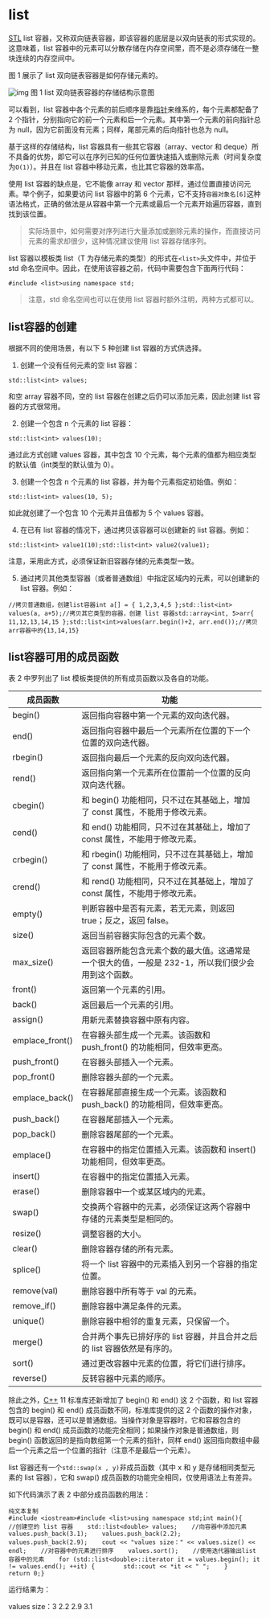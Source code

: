 # list

[STL](https://c.biancheng.net/stl/) list 容器，又称双向链表容器，即该容器的底层是以双向链表的形式实现的。这意味着，list 容器中的元素可以分散存储在内存空间里，而不是必须存储在一整块连续的内存空间中。

图 1 展示了 list 双向链表容器是如何存储元素的。

![img](https://cdn.jsdelivr.net/gh/Dec-lxh/Images@main/img/20250310104522.jpg)
图 1 list 双向链表容器的存储结构示意图

可以看到，list 容器中各个元素的前后顺序是靠[指针](https://c.biancheng.net/c/80/)来维系的，每个元素都配备了 2 个指针，分别指向它的前一个元素和后一个元素。其中第一个元素的前向指针总为 null，因为它前面没有元素；同样，尾部元素的后向指针也总为 null。

基于这样的存储结构，list 容器具有一些其它容器（array、vector 和 deque）所不具备的优势，即它可以在序列已知的任何位置快速插入或删除元素（时间复杂度为`O(1)`）。并且在 list 容器中移动元素，也比其它容器的效率高。

使用 list 容器的缺点是，它不能像 array 和 vector 那样，通过位置直接访问元素。举个例子，如果要访问 list 容器中的第 6 个元素，它不支持`容器对象名[6]`这种语法格式，正确的做法是从容器中第一个元素或最后一个元素开始遍历容器，直到找到该位置。

> 实际场景中，如何需要对序列进行大量添加或删除元素的操作，而直接访问元素的需求却很少，这种情况建议使用 list 容器存储序列。

list 容器以模板类 list<T>（T 为存储元素的类型）的形式在`<list>`头文件中，并位于 std 命名空间中。因此，在使用该容器之前，代码中需要包含下面两行代码：

```
#include <list>using namespace std;
```

> 注意，std 命名空间也可以在使用 list 容器时额外注明，两种方式都可以。

## list容器的创建

根据不同的使用场景，有以下 5 种创建 list 容器的方式供选择。

1) 创建一个没有任何元素的空 list 容器：

```
std::list<int> values;
```

和空 array 容器不同，空的 list 容器在创建之后仍可以添加元素，因此创建 list 容器的方式很常用。

2) 创建一个包含 n 个元素的 list 容器：

```
std::list<int> values(10);
```

通过此方式创建 values 容器，其中包含 10 个元素，每个元素的值都为相应类型的默认值（int类型的默认值为 0）。

3) 创建一个包含 n 个元素的 list 容器，并为每个元素指定初始值。例如：

```
std::list<int> values(10, 5);
```

如此就创建了一个包含 10 个元素并且值都为 5 个 values 容器。

4) 在已有 list 容器的情况下，通过拷贝该容器可以创建新的 list 容器。例如：

```
std::list<int> value1(10);std::list<int> value2(value1);
```

注意，采用此方式，必须保证新旧容器存储的元素类型一致。

5) 通过拷贝其他类型容器（或者普通数组）中指定区域内的元素，可以创建新的 list 容器。例如：

```
//拷贝普通数组，创建list容器int a[] = { 1,2,3,4,5 };std::list<int> values(a, a+5);//拷贝其它类型的容器，创建 list 容器std::array<int, 5>arr{ 11,12,13,14,15 };std::list<int>values(arr.begin()+2, arr.end());//拷贝arr容器中的{13,14,15}
```

## list容器可用的成员函数

表 2 中罗列出了 list 模板类提供的所有成员函数以及各自的功能。



| 成员函数        | 功能                                                         |
| --------------- | ------------------------------------------------------------ |
| begin()         | 返回指向容器中第一个元素的双向迭代器。                       |
| end()           | 返回指向容器中最后一个元素所在位置的下一个位置的双向迭代器。 |
| rbegin()        | 返回指向最后一个元素的反向双向迭代器。                       |
| rend()          | 返回指向第一个元素所在位置前一个位置的反向双向迭代器。       |
| cbegin()        | 和 begin() 功能相同，只不过在其基础上，增加了 const 属性，不能用于修改元素。 |
| cend()          | 和 end() 功能相同，只不过在其基础上，增加了 const 属性，不能用于修改元素。 |
| crbegin()       | 和 rbegin() 功能相同，只不过在其基础上，增加了 const 属性，不能用于修改元素。 |
| crend()         | 和 rend() 功能相同，只不过在其基础上，增加了 const 属性，不能用于修改元素。 |
| empty()         | 判断容器中是否有元素，若无元素，则返回 true；反之，返回 false。 |
| size()          | 返回当前容器实际包含的元素个数。                             |
| max_size()      | 返回容器所能包含元素个数的最大值。这通常是一个很大的值，一般是 232-1，所以我们很少会用到这个函数。 |
| front()         | 返回第一个元素的引用。                                       |
| back()          | 返回最后一个元素的引用。                                     |
| assign()        | 用新元素替换容器中原有内容。                                 |
| emplace_front() | 在容器头部生成一个元素。该函数和 push_front() 的功能相同，但效率更高。 |
| push_front()    | 在容器头部插入一个元素。                                     |
| pop_front()     | 删除容器头部的一个元素。                                     |
| emplace_back()  | 在容器尾部直接生成一个元素。该函数和 push_back() 的功能相同，但效率更高。 |
| push_back()     | 在容器尾部插入一个元素。                                     |
| pop_back()      | 删除容器尾部的一个元素。                                     |
| emplace()       | 在容器中的指定位置插入元素。该函数和 insert() 功能相同，但效率更高。 |
| insert()        | 在容器中的指定位置插入元素。                                 |
| erase()         | 删除容器中一个或某区域内的元素。                             |
| swap()          | 交换两个容器中的元素，必须保证这两个容器中存储的元素类型是相同的。 |
| resize()        | 调整容器的大小。                                             |
| clear()         | 删除容器存储的所有元素。                                     |
| splice()        | 将一个 list 容器中的元素插入到另一个容器的指定位置。         |
| remove(val)     | 删除容器中所有等于 val 的元素。                              |
| remove_if()     | 删除容器中满足条件的元素。                                   |
| unique()        | 删除容器中相邻的重复元素，只保留一个。                       |
| merge()         | 合并两个事先已排好序的 list 容器，并且合并之后的 list 容器依然是有序的。 |
| sort()          | 通过更改容器中元素的位置，将它们进行排序。                   |
| reverse()       | 反转容器中元素的顺序。                                       |


除此之外，[C++](https://c.biancheng.net/cplus/) 11 标准库还新增加了 begin() 和 end() 这 2 个函数，和 list 容器包含的 begin() 和 end() 成员函数不同，标准库提供的这 2 个函数的操作对象，既可以是容器，还可以是普通数组。当操作对象是容器时，它和容器包含的 begin() 和 end() 成员函数的功能完全相同；如果操作对象是普通数组，则 begin() 函数返回的是指向数组第一个元素的指针，同样 end() 返回指向数组中最后一个元素之后一个位置的指针（注意不是最后一个元素）。

list 容器还有一个`std::swap(x , y)`非成员函数（其中 x 和 y 是存储相同类型元素的 list 容器），它和 swap() 成员函数的功能完全相同，仅使用语法上有差异。

如下代码演示了表 2 中部分成员函数的用法：

```
纯文本复制
#include <iostream>#include <list>using namespace std;int main(){    //创建空的 list 容器    std::list<double> values;    //向容器中添加元素    values.push_back(3.1);    values.push_back(2.2);    values.push_back(2.9);    cout << "values size：" << values.size() << endl;    //对容器中的元素进行排序    values.sort();    //使用迭代器输出list容器中的元素    for (std::list<double>::iterator it = values.begin(); it != values.end(); ++it) {        std::cout << *it << " ";    }    return 0;}
```

运行结果为：

values size：3
2.2 2.9 3.1